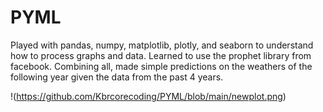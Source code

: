# PYML
Played with pandas, numpy, matplotlib, plotly, and seaborn to understand how to process graphs and data.
Learned to use the prophet library from facebook.
Combining all, made simple predictions on the weathers of the following year given the data from the past 4 years.


!(https://github.com/Kbrcorecoding/PYML/blob/main/newplot.png)
